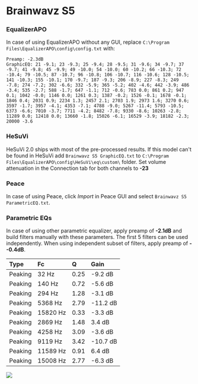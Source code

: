 # Brainwavz S5

### EqualizerAPO
In case of using EqualizerAPO without any GUI, replace `C:\Program Files\EqualizerAPO\config\config.txt`
with:
```
Preamp: -2.3dB
GraphicEQ: 21 -9.1; 23 -9.3; 25 -9.4; 28 -9.5; 31 -9.6; 34 -9.7; 37 -9.7; 41 -9.8; 45 -9.9; 49 -10.0; 54 -10.0; 60 -10.2; 66 -10.3; 72 -10.4; 79 -10.5; 87 -10.7; 96 -10.8; 106 -10.7; 116 -10.6; 128 -10.5; 141 -10.3; 155 -10.1; 170 -9.7; 187 -9.3; 206 -8.9; 227 -8.3; 249 -7.8; 274 -7.2; 302 -6.6; 332 -5.9; 365 -5.2; 402 -4.6; 442 -3.9; 486 -3.4; 535 -2.7; 588 -1.7; 647 -1.1; 712 -0.6; 783 0.0; 861 0.2; 947 0.1; 1042 -0.0; 1146 0.0; 1261 0.3; 1387 -0.2; 1526 -0.1; 1678 -0.1; 1846 0.4; 2031 0.9; 2234 1.3; 2457 2.1; 2703 1.9; 2973 1.6; 3270 0.6; 3597 -1.7; 3957 -4.1; 4353 -7.1; 4788 -9.0; 5267 -11.4; 5793 -10.5; 6373 -6.6; 7010 -3.7; 7711 -4.2; 8482 -7.8; 9330 -8.6; 10263 -2.8; 11289 0.0; 12418 0.0; 13660 -1.8; 15026 -6.1; 16529 -3.9; 18182 -2.3; 20000 -3.6
```

### HeSuVi
HeSuVi 2.0 ships with most of the pre-processed results. If this model can't be found in HeSuVi add
`Brainwavz S5 GraphicEQ.txt` to `C:\Program Files\EqualizerAPO\config\HeSuVi\eq\custom\` folder.
Set volume attenuation in the Connection tab for both channels to **-23**

### Peace
In case of using Peace, click *Import* in Peace GUI and select `Brainwavz S5 ParametricEQ.txt`.

### Parametric EQs
In case of using other parametric equalizer, apply preamp of **-2.1dB** and build filters manually
with these parameters. The first 5 filters can be used independently.
When using independent subset of filters, apply preamp of **--0.4dB**.

| Type    | Fc       |    Q | Gain     |
|:--------|:---------|:-----|:---------|
| Peaking | 32 Hz    | 0.25 | -9.2 dB  |
| Peaking | 140 Hz   | 0.72 | -5.6 dB  |
| Peaking | 294 Hz   | 1.28 | -3.1 dB  |
| Peaking | 5368 Hz  | 2.79 | -11.2 dB |
| Peaking | 15820 Hz | 0.33 | -3.3 dB  |
| Peaking | 2869 Hz  | 1.48 | 3.4 dB   |
| Peaking | 4258 Hz  | 3.09 | -3.6 dB  |
| Peaking | 9119 Hz  | 3.42 | -10.7 dB |
| Peaking | 11589 Hz | 0.91 | 6.4 dB   |
| Peaking | 15008 Hz | 2.77 | -6.3 dB  |

![](https://raw.githubusercontent.com/jaakkopasanen/AutoEq/master/results/innerfidelity/sbaf-serious/Brainwavz%20S5/Brainwavz%20S5.png)